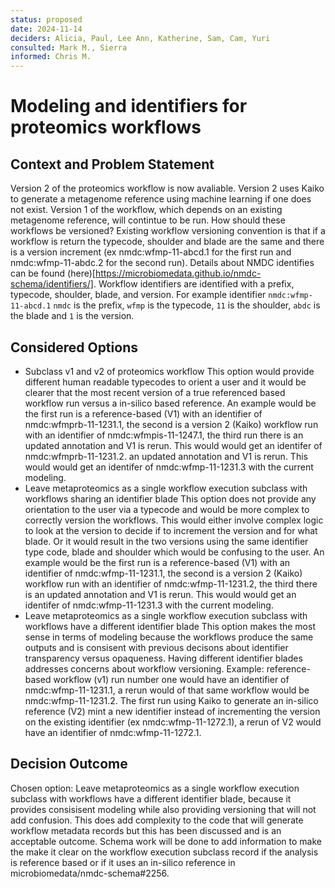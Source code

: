 ```yaml
---
status: proposed 
date: 2024-11-14 
deciders: Alicia, Paul, Lee Ann, Katherine, Sam, Cam, Yuri
consulted: Mark M., Sierra
informed: Chris M.
---
```

# Modeling and identifiers for proteomics workflows

## Context and Problem Statement

Version 2 of the proteomics workflow is now avaliable. Version 2 uses Kaiko to generate a metagenome reference using machine learning if one does not exist. 
Version 1 of the workflow, which depends on an existing metagenome reference, will contintue to be run. How should these workflows be versioned? 
Existing workflow versioning convention is that if a workflow is return the typecode, shoulder and blade are the same and there is a version increment 
(ex nmdc:wfmp-11-abcd.1 for the first run and nmdc:wfmp-11-abdc.2 for the second run).  Details about NMDC identifies can be found 
(here)[https://microbiomedata.github.io/nmdc-schema/identifiers/].
Workflow identifiers are identified with a prefix, typecode, shoulder, blade, and version. For example identifier `nmdc:wfmp-11-abcd.1` `nmdc`
is the prefix, `wfmp` is the typecode, `11` is the shoulder, `abdc` is the blade and `1` is the version.


## Considered Options

* Subclass v1 and v2 of proteomics workflow
This option would provide different human readable typecodes to orient a user and it would be clearer that the most recent version of a true referenced based workflow run versus a in-silico 
based reference.  An example would be the first run is a reference-based (V1) with an identifier of nmdc:wfmprb-11-1231.1, the second is a version 2 (Kaiko) workflow run with an 
identifier of nmdc:wfmpis-11-1247.1, the third run there is an updated annotation and V1 is rerun. This would would get an identifer of nmdc:wfmprb-11-1231.2. 
an updated annotation and V1 is rerun. This would would get an identifer of nmdc:wfmp-11-1231.3 with the current modeling.
* Leave metaproteomics as a single workflow execution subclass with workflows sharing an identifier blade
This option does not provide any orientation to the user via a typecode and would be more complex to correctly version the workflows. This would either involve complex logic to look at the 
version to decide if to increment the version and for what blade. Or it would result in the two versions using the same identifier type code, blade and shoulder which would be confusing to the user.
An example would be the first run is a reference-based (V1) with an identifier of nmdc:wfmp-11-1231.1, the second is a version 2 (Kaiko) workflow run with an identifier of nmdc:wfmp-11-1231.2, the third there is 
an updated annotation and V1 is rerun. This would would get an identifer of nmdc:wfmp-11-1231.3 with the current modeling.
* Leave metaproteomics as a single workflow execution subclass with workflows have a different identifier blade
This option makes the most sense in terms of modeling because the workflows produce the same outputs and is consisent with previous decisons about
identifier transparency versus opaqueness.  Having different identifier blades addresses concerns about workflow versioning. Example: reference-based
workflow (v1) run number one would have an identifier of nmdc:wfmp-11-1231.1, a rerun would of that same workflow would be nmdc:wfmp-11-1231.2. The first run using
Kaiko to generate an in-silico reference (V2) mint a new identifier instead of incrementing the version on the existing identifier (ex nmdc:wfmp-11-1272.1), a rerun of V2 would have an
identifier of nmdc:wfmp-11-1272.1.


## Decision Outcome

Chosen option: Leave metaproteomics as a single workflow execution subclass with workflows have a different identifier blade, because it provides
consisisent modeling while also providing versioning that will not add confusion. This does add complexity to the code that will generate workflow metadata
records but this has been discussed and is an acceptable outcome. Schema work will be done to add information to make the make it clear on the workflow execution subclass record
if the analysis is reference based or if it uses an in-silico reference in microbiomedata/nmdc-schema#2256.

